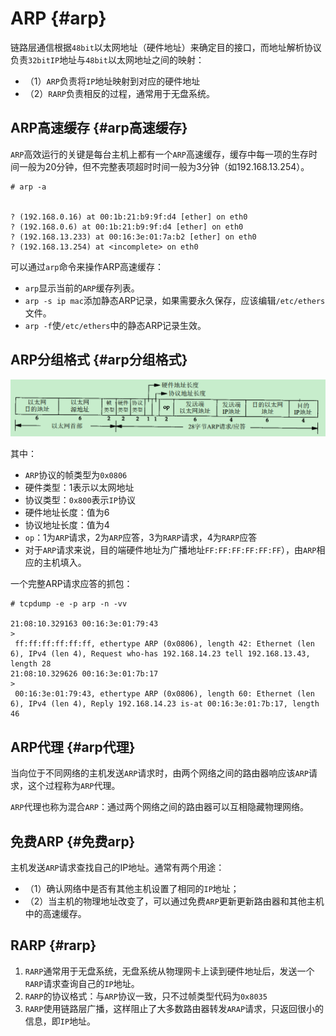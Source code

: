 # ARP {#arp}

链路层通信根据`48bit`以太网地址（硬件地址）来确定目的接口，而地址解析协议负责`32bitIP`地址与`48bit`以太网地址之间的映射：

* （1）`ARP`负责将`IP`地址映射到对应的硬件地址
* （2）`RARP`负责相反的过程，通常用于无盘系统。

## ARP高速缓存 {#arp高速缓存}

`ARP`高效运行的关键是每台主机上都有一个`ARP`高速缓存，缓存中每一项的生存时间一般为20分钟，但不完整表项超时时间一般为3分钟（如192.168.13.254）。

```
# arp -a


? (192.168.0.16) at 00:1b:21:b9:9f:d4 [ether] on eth0
? (192.168.0.6) at 00:1b:21:b9:9f:d4 [ether] on eth0
? (192.168.13.233) at 00:16:3e:01:7a:b2 [ether] on eth0
? (192.168.13.254) at <incomplete> on eth0
```

可以通过`arp`命令来操作ARP高速缓存：

* `arp`显示当前的`ARP`缓存列表。
* `arp -s ip mac`添加静态ARP记录，如果需要永久保存，应该编辑`/etc/ethers`文件。
* `arp -f`使`/etc/ethers`中的静态ARP记录生效。

## ARP分组格式 {#arp分组格式}

![](/assets/network-basic-arp-packetfmt.png)

其中：

* `ARP`协议的帧类型为`0x0806`
* 硬件类型：1表示以太网地址
* 协议类型：`0x800`表示`IP`协议
* 硬件地址长度：值为6
* 协议地址长度：值为4
* `op`：1为`ARP`请求，2为`ARP`应答，3为`RARP`请求，4为`RARP`应答
* 对于`ARP`请求来说，目的端硬件地址为广播地址`FF:FF:FF:FF:FF:FF`），由`ARP`相应的主机填入。

一个完整ARP请求应答的抓包：

```
# tcpdump -e -p arp -n -vv

21:08:10.329163 00:16:3e:01:79:43 
>
 ff:ff:ff:ff:ff:ff, ethertype ARP (0x0806), length 42: Ethernet (len 6), IPv4 (len 4), Request who-has 192.168.14.23 tell 192.168.13.43, length 28
21:08:10.329626 00:16:3e:01:7b:17 
>
 00:16:3e:01:79:43, ethertype ARP (0x0806), length 60: Ethernet (len 6), IPv4 (len 4), Reply 192.168.14.23 is-at 00:16:3e:01:7b:17, length 46
```

## ARP代理 {#arp代理}

当向位于不同网络的主机发送`ARP`请求时，由两个网络之间的路由器响应该`ARP`请求，这个过程称为`ARP`代理。

`ARP`代理也称为混合`ARP`：通过两个网络之间的路由器可以互相隐藏物理网络。

## 免费ARP {#免费arp}

主机发送`ARP`请求查找自己的IP地址。通常有两个用途：

* （1）确认网络中是否有其他主机设置了相同的`IP`地址；
* （2）当主机的物理地址改变了，可以通过免费`ARP`更新更新路由器和其他主机中的高速缓存。

## RARP {#rarp}

1. `RARP`通常用于无盘系统，无盘系统从物理网卡上读到硬件地址后，发送一个`RARP`请求查询自己的`IP`地址。
2. `RARP`的协议格式：与`ARP`协议一致，只不过帧类型代码为`0x8035`
3. `RARP`使用链路层广播，这样阻止了大多数路由器转发`ARAP`请求，只返回很小的信息，即`IP`地址。



